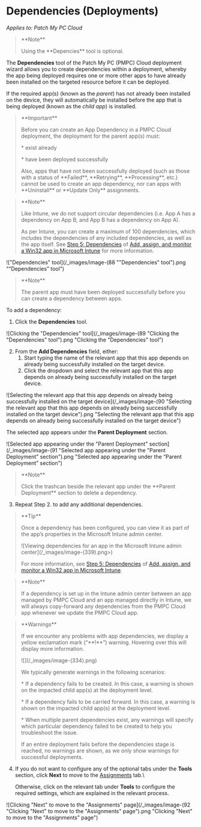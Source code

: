 # Dependencies (Deployments)

_Applies to: Patch My PC Cloud_

<blockquote class="wp-block-quote">
<p>**Note**</p>
<p>Using the **Depencies** tool is optional.</p>
</blockquote>

The **Dependencies** tool of the Patch My PC (PMPC) Cloud deployment wizard allows you to create dependencies within a deployment, whereby the app being deployed requires one or more other apps to have already been installed on the targeted resource before it can be deployed.

If the required app(s) (known as the _parent_) has not already been installed on the device, they will automatically be installed before the app that is being deployed (known as the _child app_) is installed.

<blockquote class="wp-block-quote">
<p>**Important**</p>
<p>Before you can create an App Dependency in a PMPC Cloud deployment, the deployment for the parent app(s) must:</p>
<p>* exist already</p>
<p>* have been deployed successfully</p>
<p>Also, apps that have not been successfully deployed (such as those with a status of **Failed**, **Retrying**, **Processing**, etc.) cannot be used to create an app dependency, nor can apps with **Uninstall** or **Update Only** assignments.</p>
</blockquote>

<blockquote class="wp-block-quote">
<p>**Note**</p>
<p>Like Intune, we do not support circular dependencies (i.e. App A has a dependency on App B, and App B has a dependency on App A).</p>
<p>As per Intune, you can create a maximum of 100 dependencies, which includes the dependencies of any included dependencies, as well as the app itself. See <a href="https://learn.microsoft.com/en-us/mem/intune/apps/apps-win32-add#step-5-dependencies">Step 5: Dependencies</a> of <a href="https://learn.microsoft.com/en-us/mem/intune/apps/apps-win32-add">Add, assign, and monitor a Win32 app in Microsoft Intune</a> for more information.</p>
</blockquote>

!["Dependencies" tool](/_images/image-(88 "\"Dependencies\" tool").png "“Dependencies” tool")

<blockquote class="wp-block-quote">
<p>**Note**</p>
<p>The parent app must have been deployed successfully before you can create a dependency between apps.</p>
</blockquote>

To add a dependency:

1. Click the **Dependencies** tool.

![Clicking the "Dependencies" tool](/_images/image-(89 "Clicking the \"Dependencies\" tool").png "Clicking the &#x22;Dependencies&#x22; tool")

2. From the **Add Dependencies** field, either:
   1. Start typing the name of the relevant app that this app depends on already being successfully installed on the target device.
   2. Click the dropdown and select the relevant app that this app depends on already being successfully installed on the target device.

![Selecting the relevant app that this app depends on already being successfully installed on the target device](/_images/image-(90 "Selecting the relevant app that this app depends on already being successfully installed on the target device").png "Selecting the relevant app that this app depends on already being successfully installed on the target device")

The selected app appears under the **Parent Deployment** section.

![Selected app appearing under the "Parent Deployment" section](/_images/image-(91 "Selected app appearing under the \"Parent Deployment\" section").png "Selected app appearing under the “Parent Deployment” section")

<blockquote class="wp-block-quote">
<p>**Note**</p>
<p>Click the trashcan beside the relevant app under the **Parent Deployment** section to delete a dependency.</p>
</blockquote>

3. Repeat Step 2. to add any additional dependencies.

<blockquote class="wp-block-quote">
<p>**Tip**</p>
<p>Once a dependency has been configured, you can view it as part of the app’s properties in the Microsoft Intune admin center.</p>
<p>![Viewing dependencies for an app in the Microsoft Intune admin center](/_images/image-(339).png>)</p>
<p>For more information, see <a href="https://learn.microsoft.com/en-us/mem/intune/apps/apps-win32-add#step-5-dependencies">Step 5: Dependencies</a> of <a href="https://learn.microsoft.com/en-us/mem/intune/apps/apps-win32-add">Add, assign, and monitor a Win32 app in Microsoft Intune</a>.</p>
</blockquote>

<blockquote class="wp-block-quote">
<p>**Note**</p>
<p>If a dependency is set up in the Intune admin center between an app managed by PMPC Cloud and an app managed directly in Intune, we will always copy-forward any dependencies from the PMPC Cloud app whenever we update the PMPC Cloud app.</p>
</blockquote>

<blockquote class="wp-block-quote">
<p>**Warnings**</p>
<p>If we encounter any problems with app dependencies, we display a yellow exclamation mark (“**!**”) warning. Hovering over this will display more information.</p>
<p>![](/_images/image-(334).png)</p>
<p>We typically generate warnings in the following scenarios:</p>
<p>* If a dependency fails to be created. In this case, a warning is shown on the impacted child app(s) at the deployment level.</p>
<p>* If a dependency fails to be carried forward. In this case, a warning is shown on the impacted child app(s) at the deployment level.</p>
<p>* When multiple parent dependencies exist, any warnings will specify which particular dependency failed to be created to help you troubleshoot the issue.</p>
<p>If an entire deployment fails before the dependencies stage is reached, no warnings are shown, as we only show warnings for successful deployments.</p>
</blockquote>

4.  If you do not want to configure any of the optional tabs under the **Tools** section, click **Next** to move to the [Assignments](../cloud-assignments-deployment-tab.md) tab.\


    Otherwise, click on the relevant tab under **Tools** to configure the required settings, which are explained in the relevant process.

![Clicking "Next" to move to the "Assignments" page](/_images/image-(92 "Clicking \"Next\" to move to the \"Assignments\" page").png "Clicking &#x22;Next&#x22; to move to the &#x22;Assignments&#x22; page")